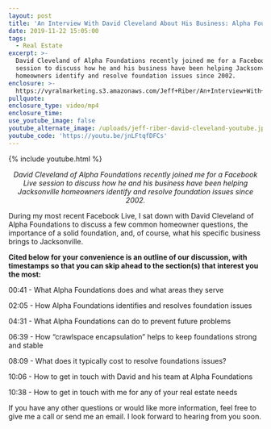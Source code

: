 ```yaml
---
layout: post
title: 'An Interview With David Cleveland About His Business: Alpha Foundations'
date: 2019-11-22 15:05:00
tags:
  - Real Estate
excerpt: >-
  David Cleveland of Alpha Foundations recently joined me for a Facebook Live
  session to discuss how he and his business have been helping Jacksonville
  homeowners identify and resolve foundation issues since 2002.
enclosure: >-
  https://vyralmarketing.s3.amazonaws.com/Jeff+Riber/An+Interview+With+David+Cleveland+About+His+Business-+Alpha+Foundations.mp4
pullquote:
enclosure_type: video/mp4
enclosure_time:
use_youtube_image: false
youtube_alternate_image: /uploads/jeff-riber-david-cleveland-youtube.jpg
youtube_code: 'https://youtu.be/jnLFtqfDFCs'
---
```


{% include youtube.html %}

<p style="text-align: center;"><em>David Cleveland of Alpha Foundations recently joined me for a Facebook Live session to discuss how he and his business have been helping Jacksonville homeowners identify and resolve foundation issues since 2002.</em></p>

During my most recent Facebook Live, I sat down with David Cleveland of Alpha Foundations to discuss a few common homeowner questions, the importance of a solid foundation, and, of course, what his specific business brings to Jacksonville.&nbsp;

**Cited below for your convenience is an outline of our discussion, with timestamps so that you can skip ahead to the section(s) that interest you the most:**

00:41 - What Alpha Foundations does and what areas they serve

02:05 - How Alpha Foundations identifies and resolves foundation issues&nbsp;

04:31 - What Alpha Foundations can do to prevent future problems

06:39 - How “crawlspace encapsulation” helps to keep foundations strong and stable

08:09 - What does it typically cost to resolve foundations issues?

10:06 - How to get in touch with David and his team at Alpha Foundations

10:38 - How to get in touch with me for any of your real estate needs

If you have any other questions or would like more information, feel free to give me a call or send me an email. I look forward to hearing from you soon.